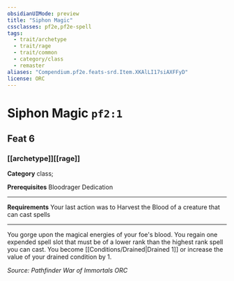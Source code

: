 ```yaml
---
obsidianUIMode: preview
title: "Siphon Magic"
cssclasses: pf2e,pf2e-spell
tags:
  - trait/archetype
  - trait/rage
  - trait/common
  - category/class
  - remaster
aliases: "Compendium.pf2e.feats-srd.Item.XKAlLI17siAXFFyD"
license: ORC
---
```

# Siphon Magic `pf2:1`
## Feat 6
### [[archetype]][[rage]]

**Category** class; 



**Prerequisites** Bloodrager Dedication
* * *
**Requirements** Your last action was to Harvest the Blood of a creature that can cast spells

* * *

You gorge upon the magical energies of your foe's blood. You regain one expended spell slot that must be of a lower rank than the highest rank spell you can cast. You become [[Conditions/Drained|Drained 1]] or increase the value of your drained condition by 1.

*Source: Pathfinder War of Immortals*
*ORC*